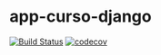 # app-curso-django

[![Build Status](https://travis-ci.com/jona04/app-curso-django.svg?branch=master)](https://travis-ci.com/jona04/app-curso-django)
[![codecov](https://codecov.io/gh/jona04/app-curso-django/branch/master/graph/badge.svg)](https://codecov.io/gh/jona04/app-curso-django)
